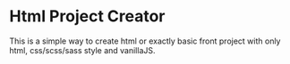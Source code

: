 # Html Project Creator
This is a simple way to create html or exactly basic front project with only html, css/scss/sass style and vanillaJS.
